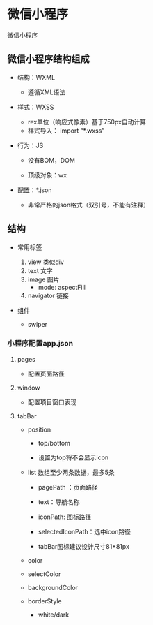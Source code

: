 # 微信小程序

微信小程序

## 微信小程序结构组成

* 结构：WXML

  * 遵循XML语法

* 样式：WXSS

  * rex单位（响应式像素）基于750px自动计算
  * 样式导入： import  “*.wxss”

* 行为：JS

  * 没有BOM，DOM

  * 顶级对象：wx

* 配置：*.json

  * 非常严格的json格式（双引号，不能有注释）

## 结构

* 常用标签
  1. view  类似div
  2. text  文字
  3. image  图片
     * mode: aspectFill
  4. navigator  链接

* 组件
  * swiper 

### 小程序配置app.json

1. pages
   * 配置页面路径
2. window
   * 配置项目窗口表现

3. tabBar

   * position

     * top/bottom

     * 设置为top将不会显示icon

   * list 数组至少两条数据，最多5条

     * pagePath ：页面路径
     * text：导航名称
     * iconPath: 图标路径
     * selectedIconPath：选中icon路径

     * tabBar图标建议设计尺寸81*81px

   * color
   * selectColor
   * backgroundColor
   * borderStyle
     * white/dark